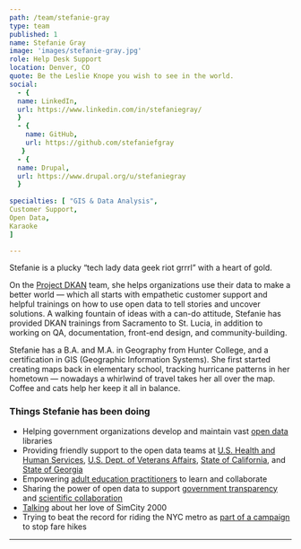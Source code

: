 ```yaml
---
path: /team/stefanie-gray
type: team
published: 1
name: Stefanie Gray
image: 'images/stefanie-gray.jpg'
role: Help Desk Support
location: Denver, CO
quote: Be the Leslie Knope you wish to see in the world.
social: 
  - {
  name: LinkedIn,
  url: https://www.linkedin.com/in/stefaniegray/
  }
  - {
    name: GitHub,
    url: https://github.com/stefaniefgray
   }
  - {
  name: Drupal,
  url: https://www.drupal.org/u/stefaniegray
  }
  
specialties: [ "GIS & Data Analysis",
Customer Support,
Open Data,
Karaoke
]

---
```


Stefanie is a plucky “tech lady data geek riot grrrl” with a heart of gold.

On the [Project DKAN](https://getdkan.org/) team, she helps organizations use their data to make a better world — which all starts with empathetic customer support and helpful trainings on how to use open data to tell stories and uncover solutions. A walking fountain of ideas with a can-do attitude, Stefanie has provided DKAN trainings from Sacramento to St. Lucia, in addition to working on QA, documentation, front-end design, and community-building.

Stefanie has a B.A. and M.A. in Geography from Hunter College, and a certification in GIS (Geographic Information Systems). She first started creating maps back in elementary school, tracking hurricane patterns in her hometown — nowadays a whirlwind of travel takes her all over the map. Coffee and cats help her keep it all in balance.




### Things Stefanie has been doing
* Helping government organizations develop and maintain vast [open data](https://getdkan.org/about/) libraries
* Providing friendly support to the open data teams at [U.S. Health and Human Services](https://www.healthdata.gov/), [U.S. Dept. of Veterans Affairs](https://www.data.va.gov/), [State of California](https://data.ca.gov/), and [State of Georgia](https://data.georgia.gov/)
* Empowering [adult education practitioners](https://civicactions.com/case-study/lincs) to learn and collaborate
* Sharing the power of open data to support [government transparency](https://www.youtube.com/watch?v=Wf8-i-Hg-N0) and [scientific collaboration](https://www.drupalasheville.com/2018/session/how-dkan-open-data-platform-empowers-scientific-community)
* [Talking](https://medium.com/dkan-blog/dkan-engineer-stefanie-gray-on-drupaleasy-podcast-its-truly-a-global-project-cce8bfbeff14) about her love of SimCity 2000
* Trying to beat the record for riding the NYC metro as [part of a campaign](https://nypost.com/2012/10/23/bklyn-gal-tries-for-record-breaking-train-ride-on-nyc-subway/) to stop fare hikes


-------------------------------
